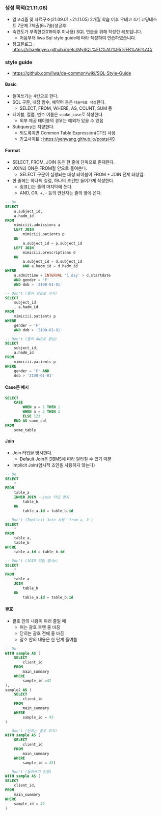 
### 생성 목적(21.11.08)
 - 알고리즘 및 자료구조(21.09.01 ~21.11.05) 2개월 학습 이후 우테코 4기 코딩테스트 7문제 7제출(6~7솔)성공후
 - 숙련도가 부족한(2019이후 미사용) SQL 연습을 위해 작성한 레포입니다.
    - 처음부터 liwa Sql style guide에 따라 작성하여 연습하였습니다.
 - 참고블로그  : https://chaelinyeo.github.io/etc/MySQL%EC%A0%95%EB%A6%AC/

### style guide
 - https://github.com/liwa/de-common/wiki/SQL-Style-Guide
#### Basic
 - 들여쓰기는 4칸으로 한다.
 - SQL 구문, 내장 함수, 예약어 등은 `대문자로 작성`한다.
    - SELECT, FROM, WHERE, AS, COUNT, SUM 등
 - 테이블, 컬럼, 변수 이름은 `snake_case`로 작성한다.
    - 외부 제공 테이블의 경우는 예외가 있을 수 있음
 - Subquery는 지양한다.
    - 되도록이면 Common Table Expression(CTE) 사용
    - 참고사이트 : https://yahwang.github.io/posts/49

#### Format
 - SELECT, FROM, JOIN 등은 한 줄에 단독으로 존재한다.
 - JOIN과 ON은 FROM절 안으로 들여쓴다.
    - SELECT 구문이 실행되는 대상 테이블이 FROM + JOIN 전체 대상임.
 - 한 줄에는 하나의 컬럼, 하나의 조건만 들어가게 작성한다.
    - 쉼표(,)는 줄의 마지막에 쓴다.
    - AND, OR, +, - 등의 연산자는 줄의 앞에 쓴다.

```sql
-- Do
SELECT
    a.subject_id,
    a.hadm_id
FROM
    mimiciii.admissions a
    LEFT JOIN
        mimiciii.patients p
    ON
        a.subject_id = p.subject_id
    LEFT JOIN
        mimiciii.prescriptions d
    ON
        a.subject_id = d.subject_id
        AND a.hadm_id = d.hadm_id
WHERE
    a.admittime + INTERVAL '1 day' > d.startdate
    AND gender = 'F'
    AND dob > '2100-01-01'

-- Don't (줄이 쉼표로 시작)
SELECT
    subject_id
    , a.hadm_id
FROM
    mimiciii.patients p
WHERE
    gender = 'F'
    AND dob > '2100-01-01'

-- Don't (줄이 AND로 끝남)
SELECT
    subject_id,
    a.hadm_id
FROM
    mimiciii.patients p
WHERE
    gender = 'F' AND
    dob > '2100-01-01'
```

#### Case문 예시
```sql
SELECT
    CASE 
        WHEN a = 1 THEN 1
        WHEN a = 2 THEN 2
        ELSE 123
    END AS some_col
FROM
    some_table
```

#### Join
 - Join 타입을 명시한다.
    - Default Join은 DBMS에 따라 달라질 수 있기 때문
 - Implicit Join(암시적 조인을 사용하지 않는다)

```sql
-- Do
SELECT
    *
FROM
    table_a
    INNER JOIN --join 타입 명시
        table_b
    ON
        table_a.id = table_b.id

-- Don't (Implicit Join 사용 'from a, b')
SELECT
    *
FROM
    table_a,
    table_b
WHERE
    table_a.id = table_b.id

-- Don't (JOIN 타입 명시x)
SELECT
    *
FROM
    table_a
    JOIN
        table_b
    ON
        table_a.id = table_b.id
```

#### 괄호
 - 괄호 안의 내용이 여러 줄일 때
    - 여는 괄호 후엔 줄 바꿈
    - 닫히는 괄호 전에 줄 바꿈
    - 괄호 안의 내용은 한 단계 들여씀

```sql
-- Do
WITH sample AS (
    SELECT
        client_id
    FROM
        main_summary
    WHERE
        sample_id =42
),
sample2 AS (
    SELECT
        client_id
    FROM
        main_summary
    WHERE
        sample_id = 43
)

-- Don't (닫히는 괄호 위치)
WITH sample AS (
    SELECT
        client_id
    FROM
        main_summary
    WHERE
        sample_id = 42)

-- Don't (들여쓰기 안함)
WITH sample AS (
SELECT
    client_id,
FROM
    main_summary
WHERE
    sample_id = 42
)
```